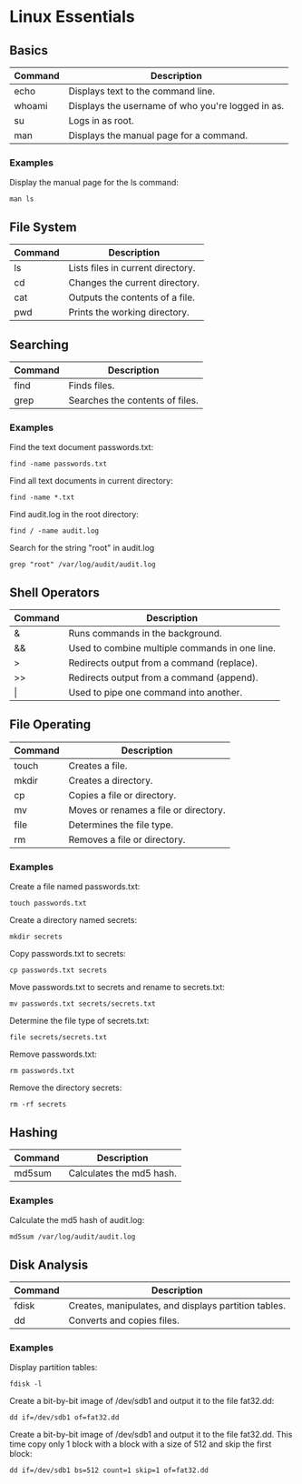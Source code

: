 # Linux Essentials

## Basics

| Command | Description |
|---------|-------------|
|echo|Displays text to the command line.|
|whoami|Displays the username of who you're logged in as.|
|su|Logs in as root.|
|man|Displays the manual page for a command.|

### Examples

Display the manual page for the ls command:

`man ls`

## File System

| Command | Description |
|---------|-------------|
|ls|Lists files in current directory.|
|cd|Changes the current directory.|
|cat|Outputs the contents of a file.|
|pwd|Prints the working directory.|

## Searching

| Command | Description |
|---------|-------------|
|find|Finds files.|
|grep|Searches the contents of files.|

### Examples

Find the text document passwords.txt:

`find -name passwords.txt`

Find all text documents in current directory:

`find -name *.txt`

Find audit.log in the root directory:

`find / -name audit.log`

Search for the string "root" in audit.log

`grep "root" /var/log/audit/audit.log`

## Shell Operators

| Command | Description |
|---------|-------------|
|&|Runs commands in the background.|
|&&|Used to combine multiple commands in one line.|
|>|Redirects output from a command (replace).|
|>>|Redirects output from a command (append).|
|\||Used to pipe one command into another.|

## File Operating

| Command | Description |
|---------|-------------|
|touch|Creates a file.|
|mkdir|Creates a directory.|
|cp|Copies a file or directory.|
|mv|Moves or renames a file or directory.|
|file|Determines the file type.|
|rm|Removes a file or directory.|

### Examples

Create a file named passwords.txt:

`touch passwords.txt`

Create a directory named secrets:

`mkdir secrets`

Copy passwords.txt to secrets:

`cp passwords.txt secrets`

Move passwords.txt to secrets and rename to secrets.txt:

`mv passwords.txt secrets/secrets.txt`

Determine the file type of secrets.txt:

`file secrets/secrets.txt`

Remove passwords.txt:

`rm passwords.txt`

Remove the directory secrets:

`rm -rf secrets`

## Hashing

| Command | Description |
|---------|-------------|
|md5sum|Calculates the md5 hash.|

### Examples

Calculate the md5 hash of audit.log:

`md5sum /var/log/audit/audit.log`

## Disk Analysis

| Command | Description |
|---------|-------------|
|fdisk|Creates, manipulates, and displays partition tables.|
|dd|Converts and copies files.|

### Examples

Display partition tables:

`fdisk -l`

Create a bit-by-bit image of /dev/sdb1 and output it to the file fat32.dd:

`dd if=/dev/sdb1 of=fat32.dd`

Create a bit-by-bit image of /dev/sdb1 and output it to the file fat32.dd. This time copy only 1 block with a 
block with a size of 512 and skip the first block:

`dd if=/dev/sdb1 bs=512 count=1 skip=1 of=fat32.dd`
